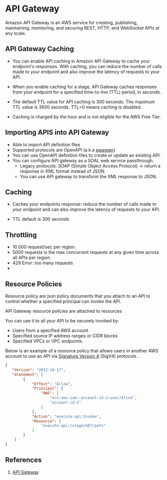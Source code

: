 # API Gateway

Amazon API Gateway is an AWS service for creating, publishing, maintaining, monitoring, and securing REST, HTTP, and WebSocket APIs at any scale.



## API Gateway Caching
- You can enable API caching in Amazon API Gateway to cache your endpoint's responses. With caching, you can reduce the number of calls made to your endpoint and also improve the latency of requests to your API.

- When you enable caching for a stage, API Gateway caches responses from your endpoint for a specified time-to-live (TTL) period, in seconds.

- The default TTL value for API caching is 300 seconds. The maximum TTL value is 3600 seconds. TTL=0 means caching is disabled.

- Caching is charged by the hour and is not eligible for the AWS Free Tier.



## Importing APIS into API Gateway

- Able to import API definition files
- Supported protocols are OpenAPI (a.k.a [swagger](https://swagger.io/))
- You can use OpenAPI definition files to create or update an existing API.
- You can configure API gateway as a SOAL web service passthrough.
  - Legacy protocols: SOAP (Simple Object Access Protocol) -> return a response in XML format instead of JSON.
  - You can use API gateway to transform the XML response to JSON.



## Caching 

- Caches your endpoints response: reduce the number of calls made to your endpoint and can also improve the latency of requests to your API. 

- TTL default is 300 seconds

  

## Throttling 

- 10.000 request/sec per region.
- 5000 requests is the max  concurrent requests at any given time  across all APIs per region.
- 429 Error: too many requests
- 

## Resource Policies

Resource policy are json policy documents that you attach to an API to control whether a specified principal can invoke the API.

API Gateway resource policies are attached to resources

You can use it to all your API to be securely invoked by:

- Users from a specified AWS account
- Specified source IP address ranges or CIDR blocks
- Specified VPCs or VPC endpoints.



Below is an example of a resource policy that allows users in another AWS account to use an API via [Signature Version 4](https://docs.aws.amazon.com/general/latest/gr/sigv4_signing.html) (SigV4) protocols. .

```json
{
   "Version": "2012-10-17",
   "Statement": [
        {
            "Effect": "Allow",
            "Principal": {
                "AWS": [
                    "arn:aws:iam::account-id-2:user/Alice",
                    "account-id-2"
                ]
            },
            "Action": "execute-api:Invoke",
            "Resource": [
                "execute-api:/stage/GET/pets"
            ]
        }
    ]
}
```



## References

1) [API Gateway](https://docs.aws.amazon.com/apigateway/latest/developerguide/welcome.html)